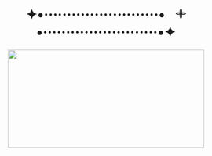 <html>

<body>
<h1 align=center>
  ✦•·························•⠀𓇬 •·························•✦
</h1>

<p align=center>
<img src="http://images6.fanpop.com/image/photos/45300000/choso-choso-jjk-1-jujutsu-kaisen-45348676-300-169.gif" height=200px width=400px;>
</p>
</body>


</html>

